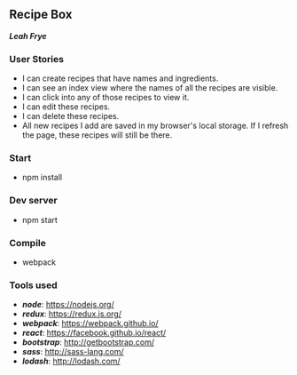 ## Recipe Box

***Leah Frye***

### User Stories

+ I can create recipes that have names and ingredients.
+ I can see an index view where the names of all the recipes are visible.
+ I can click into any of those recipes to view it.
+ I can edit these recipes.
+ I can delete these recipes.
+ All new recipes I add are saved in my browser's local storage. If I refresh the page, these recipes will still be there.

### Start

+ npm install

### Dev server

+ npm start

### Compile

+ webpack

### Tools used

+ ***node***: https://nodejs.org/
+ ***redux***: https://redux.js.org/
+ ***webpack***: https://webpack.github.io/
+ ***react***: https://facebook.github.io/react/
+ ***bootstrap***: http://getbootstrap.com/
+ ***sass***: http://sass-lang.com/
+ ***lodash***: http://lodash.com/
